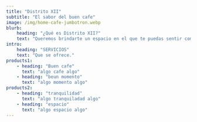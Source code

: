```yaml
---
title: "Distrito XII"
subtitle: "El sabor del buen cafe"
image: /img/home-cafe-jumbotron.webp
blurb:
    heading: "¿Qué es Distrito XII?"
    text: "Queremos brindarte un espacio en el que te puedas sentir comodo y que puedas disfrutar un excelente cafe de especialidad hecho a la medida justa para vos."
intro:
    heading: "SERVICIOS"
    text: "Que se ofrece."
products1:
    - heading: "Buen cafe"
      text: "algo cafe algo"
    - heading: "beun momento"
      text: "algo momento algo"
products2:
    - heading: "tranquilidad"
      text: "algo tranquiladad algo"
    - heading: "espacio"
      text: "algo espacio algo"
---
```



